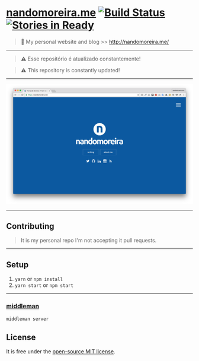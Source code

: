 # [nandomoreira.me](http://nandomoreira.me/) [![Build Status](https://travis-ci.org/nandomoreirame/nandomoreirame.github.io.svg?branch=source)](https://travis-ci.org/nandomoreirame/nandomoreirame.github.io) [![Stories in Ready](https://badge.waffle.io/nandomoreirame/nandomoreirame.github.io.png?label=ready&title=Ready)](http://waffle.io/nandomoreirame/nandomoreirame.github.io)

> :gem: My personal website and blog >> http://nandomoreira.me/

---

> :warning: Esse repositório é atualizado constantemente!

> :warning: This repository is constantly updated!

---

![nandomoreira.me!](/nandomoreira.me.png)

---

## Contributing ##

> It is my personal repo I'm not accepting it pull requests.

---

## Setup ##

1. `yarn` or `npm install`
2. `yarn start` or `npm start`

---

### [middleman](https://middlemanapp.com/) ###

```
middleman server
```

## License ##

It is free under the [open-source MIT license](/LICENSE).
